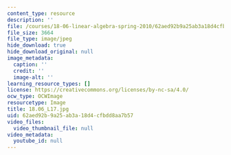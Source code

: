 ```yaml
---
content_type: resource
description: ''
file: /courses/18-06-linear-algebra-spring-2010/62aed92b9a25ab3a18d4cfbdd8aa7b57_18.06_L17.jpg
file_size: 3664
file_type: image/jpeg
hide_download: true
hide_download_original: null
image_metadata:
  caption: ''
  credit: ''
  image-alt: ''
learning_resource_types: []
license: https://creativecommons.org/licenses/by-nc-sa/4.0/
ocw_type: OCWImage
resourcetype: Image
title: 18.06_L17.jpg
uid: 62aed92b-9a25-ab3a-18d4-cfbdd8aa7b57
video_files:
  video_thumbnail_file: null
video_metadata:
  youtube_id: null
---
```


